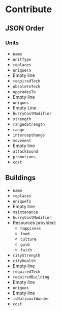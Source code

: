 # Contribute

## JSON Order

### Units
- `name`
- `unitType`
- `replaces`
- `uniqueTo`
- Empty line
- `requiredTech`
- `obsoleteTech`
- `upgradesTo`
- Empty line
- `uniques`
- Empty Line
- `hurryCostModifier`
- `strength`
- `rangedStrength`
- `range`
- `interceptRange`
- `movement`
- Empty line
- `attackSound`
- `promotions`
- `cost`

## Buildings
- `name`
- `replaces`
- `uniqueTo`
- Empty line
- `maintenance`
- `hurryCostModifier`
- Resources provided:
    - `happiness`
    - `food`
    - `culture`
    - `gold`
    - `faith`
- `cityStrength`
- `cityHealth`
- Empty line
- `requiredTech`
- `requiredBuilding`
- Empty line
- `uniques`
- Empty line
- `isNationalWonder`
- `cost`
